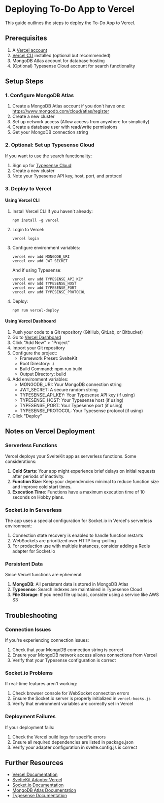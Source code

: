 # Deploying To-Do App to Vercel

This guide outlines the steps to deploy the To-Do App to Vercel.

## Prerequisites

1. A [Vercel account](https://vercel.com/signup)
2. [Vercel CLI](https://vercel.com/cli) installed (optional but recommended)
3. MongoDB Atlas account for database hosting
4. (Optional) Typesense Cloud account for search functionality

## Setup Steps

### 1. Configure MongoDB Atlas

1. Create a MongoDB Atlas account if you don't have one: https://www.mongodb.com/cloud/atlas/register
2. Create a new cluster
3. Set up network access (Allow access from anywhere for simplicity)
4. Create a database user with read/write permissions
5. Get your MongoDB connection string

### 2. Optional: Set up Typesense Cloud

If you want to use the search functionality:

1. Sign up for [Typesense Cloud](https://cloud.typesense.org/)
2. Create a new cluster
3. Note your Typesense API key, host, port, and protocol

### 3. Deploy to Vercel

#### Using Vercel CLI

1. Install Vercel CLI if you haven't already:

   ```
   npm install -g vercel
   ```

2. Login to Vercel:

   ```
   vercel login
   ```

3. Configure environment variables:

   ```
   vercel env add MONGODB_URI
   vercel env add JWT_SECRET
   ```

   And if using Typesense:

   ```
   vercel env add TYPESENSE_API_KEY
   vercel env add TYPESENSE_HOST
   vercel env add TYPESENSE_PORT
   vercel env add TYPESENSE_PROTOCOL
   ```

4. Deploy:
   ```
   npm run vercel-deploy
   ```

#### Using Vercel Dashboard

1. Push your code to a Git repository (GitHub, GitLab, or Bitbucket)
2. Go to [Vercel Dashboard](https://vercel.com/dashboard)
3. Click "Add New" > "Project"
4. Import your Git repository
5. Configure the project:
   - Framework Preset: SvelteKit
   - Root Directory: ./
   - Build Command: npm run build
   - Output Directory: build
6. Add environment variables:
   - MONGODB_URI: Your MongoDB connection string
   - JWT_SECRET: A secure random string
   - TYPESENSE_API_KEY: Your Typesense API key (if using)
   - TYPESENSE_HOST: Your Typesense host (if using)
   - TYPESENSE_PORT: Your Typesense port (if using)
   - TYPESENSE_PROTOCOL: Your Typesense protocol (if using)
7. Click "Deploy"

## Notes on Vercel Deployment

### Serverless Functions

Vercel deploys your SvelteKit app as serverless functions. Some considerations:

1. **Cold Starts**: Your app might experience brief delays on initial requests after periods of inactivity.
2. **Function Size**: Keep your dependencies minimal to reduce function size and improve cold start times.
3. **Execution Time**: Functions have a maximum execution time of 10 seconds on Hobby plans.

### Socket.io in Serverless

The app uses a special configuration for Socket.io in Vercel's serverless environment:

1. Connection state recovery is enabled to handle function restarts
2. WebSockets are prioritized over HTTP long-polling
3. For production use with multiple instances, consider adding a Redis adapter for Socket.io

### Persistent Data

Since Vercel functions are ephemeral:

1. **MongoDB**: All persistent data is stored in MongoDB Atlas
2. **Typesense**: Search indexes are maintained in Typesense Cloud
3. **File Storage**: If you need file uploads, consider using a service like AWS S3

## Troubleshooting

### Connection Issues

If you're experiencing connection issues:

1. Check that your MongoDB connection string is correct
2. Ensure your MongoDB network access allows connections from Vercel
3. Verify that your Typesense configuration is correct

### Socket.io Problems

If real-time features aren't working:

1. Check browser console for WebSocket connection errors
2. Ensure the Socket.io server is properly initialized in `vercel-hooks.js`
3. Verify that environment variables are correctly set in Vercel

### Deployment Failures

If your deployment fails:

1. Check the Vercel build logs for specific errors
2. Ensure all required dependencies are listed in package.json
3. Verify your adapter configuration in svelte.config.js is correct

## Further Resources

- [Vercel Documentation](https://vercel.com/docs)
- [SvelteKit Adapter Vercel](https://kit.svelte.dev/docs/adapter-vercel)
- [Socket.io Documentation](https://socket.io/docs/v4/)
- [MongoDB Atlas Documentation](https://docs.atlas.mongodb.com/)
- [Typesense Documentation](https://typesense.org/docs/)

